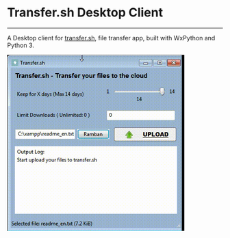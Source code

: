 # Transfer.sh Desktop Client
---

A Desktop client for [transfer.sh](https://github.com/dutchcoders/transfer.sh), file transfer app, built with WxPython and Python 3.

![Preview image](https://raw.githubusercontent.com/evaleries/transfer.sh-desktop/master/res/demo.gif)